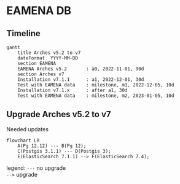 # EAMENA DB

## Timeline

```mermaid
gantt
    title Arches v5.2 to v7
    dateFormat  YYYY-MM-DD
    section EAMENA
    EAMENA Arches v5.2       : a0, 2022-11-01, 90d
    section Arches v7
    Installation v7.1.1      : a1, 2022-12-01, 30d
    Test with EAMENA data    : milestone, m1, 2022-12-05, 10d
    Installation v7.1.x      : after a1, 30d
    Test with EAMENA data    : milestone, m2, 2023-01-05, 10d
```

## Upgrade Arches v5.2 to v7

Needed updates

```mermaid
flowchart LR
    A(Pg 12.12) --- B(Pg 12);
    C(Postgis 3.1.1) --- D(Postgis 3);
    E(ElasticSearch 7.1.1) --> F(ElasticSearch 7.4);
```
legend:
`---` no upgrade  
`-->` upgrade